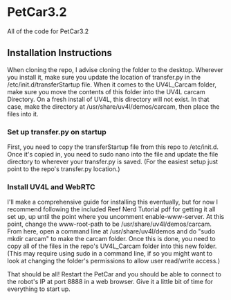 # PetCar3.2
All of the code for PetCar3.2

## Installation Instructions
When cloning the repo, I advise cloning the folder to the desktop. Wherever you install it, make sure you update
the location of transfer.py in the /etc/init.d/transferStartup file. When it comes to the UV4L_Carcam folder,
make sure you move the contents of this folder into the UV4L carcam Directory. On a fresh install of UV4L, this directory
will not exist. In that case, make the directory at /usr/share/uv4l/demos/carcam, then place the files into it.

### Set up transfer.py on startup
First, you need to copy the transferStartup file from this repo to /etc/init.d. Once it's copied in, you need to
sudo nano into the file and update the file directory to wherever your transfer.py is saved. (For the easiest setup just
point to the repo's transfer.py location.)

### Install UV4L and WebRTC
I'll make a comprehensive guide for installing this eventually, but for now I recommend following the included
Reef Nerd Tutorial pdf for getting it all set up, up until the point where you uncomment enable-www-server. At
this point, change the www-root-path to be /usr/share/uv4l/demos/carcam. From here, open a command line at
/usr/share/uv4l/demos and do "sudo mkdir carcam" to make the carcam folder. Once this is done, you need to copy
all of the files in the repo's UV4L_Carcam folder into this new folder. (This may require using sudo in a command line,
if so you might want to look at changing the folder's permissions to allow user read/write access.)

That should be all! Restart the PetCar and you should be able to connect to the robot's IP at port 8888 in a web browser.
Give it a little bit of time for everything to start up.